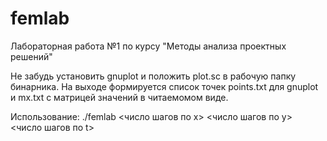 femlab
======

Лабораторная работа №1 по курсу "Методы анализа проектных решений"

Не забудь установить gnuplot и положить plot.sc в рабочую папку бинарника.
На выходе формируется список точек points.txt для gnuplot и mx.txt с матрицей значений в читаемомом виде.

Использование: ./femlab <число шагов по x> <число шагов по y> <число шагов по t>

